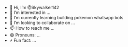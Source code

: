- 👋 Hi, I’m @Skywalker142
- 👀 I’m interested in ...
- 🌱 I’m currently learning building  pokemon whatsapp bots 
- 💞️ I’m looking to collaborate on ...
- 📫 How to reach me ...
- 😄 Pronouns: ...
- ⚡ Fun fact: ...

<!---
Skywalker142/Skywalker142 is a ✨ special ✨ repository because its `README.md` (this file) appears on your GitHub profile.
You can click the Preview link to take a look at your changes.
--->
